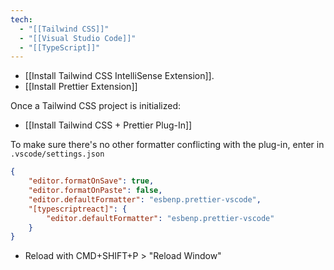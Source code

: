 ```yaml
---
tech:
  - "[[Tailwind CSS]]"
  - "[[Visual Studio Code]]"
  - "[[TypeScript]]"
---
```

- [[Install Tailwind CSS IntelliSense Extension]].
- [[Install Prettier Extension]]

Once a Tailwind CSS project is initialized:

- [[Install Tailwind CSS + Prettier Plug-In]]

To make sure there's no other formatter conflicting with the plug-in, enter in `.vscode/settings.json`

```json
{
	"editor.formatOnSave": true,
	"editor.formatOnPaste": false,
	"editor.defaultFormatter": "esbenp.prettier-vscode",
	"[typescriptreact]": {
		"editor.defaultFormatter": "esbenp.prettier-vscode"
	}
}
```

- Reload with CMD+SHIFT+P > "Reload Window"